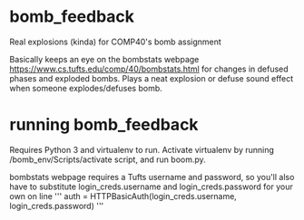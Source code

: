 # bomb_feedback
Real explosions (kinda) for COMP40's bomb assignment

Basically keeps an eye on the bombstats webpage https://www.cs.tufts.edu/comp/40/bombstats.html for changes in defused phases and exploded bombs.
Plays a neat explosion or defuse sound effect when someone explodes/defuses bomb.

# running bomb_feedback
Requires Python 3 and virtualenv to run.
Activate virtualenv by running /bomb_env/Scripts/activate script, and run boom.py.

bombstats webpage requires a Tufts username and password, so you'll also have to substitute login_creds.username and login_creds.password for your own on line
'''
auth = HTTPBasicAuth(login_creds.username, login_creds.password)
'''
